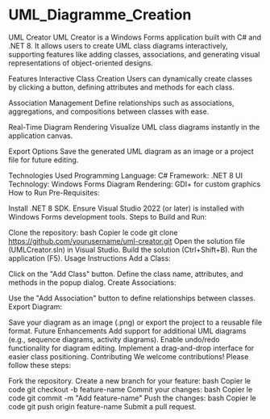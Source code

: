 # UML_Diagramme_Creation
UML Creator
UML Creator is a Windows Forms application built with C# and .NET 8. It allows users to create UML class diagrams interactively, supporting features like adding classes, associations, and generating visual representations of object-oriented designs.

Features
Interactive Class Creation
Users can dynamically create classes by clicking a button, defining attributes and methods for each class.

Association Management
Define relationships such as associations, aggregations, and compositions between classes with ease.

Real-Time Diagram Rendering
Visualize UML class diagrams instantly in the application canvas.

Export Options
Save the generated UML diagram as an image or a project file for future editing.

Technologies Used
Programming Language: C#
Framework: .NET 8
UI Technology: Windows Forms
Diagram Rendering: GDI+ for custom graphics
How to Run
Pre-Requisites:

Install .NET 8 SDK.
Ensure Visual Studio 2022 (or later) is installed with Windows Forms development tools.
Steps to Build and Run:

Clone the repository:
bash
Copier le code
git clone https://github.com/yourusername/uml-creator.git
Open the solution file (UMLCreator.sln) in Visual Studio.
Build the solution (Ctrl+Shift+B).
Run the application (F5).
Usage Instructions
Add a Class:

Click on the "Add Class" button.
Define the class name, attributes, and methods in the popup dialog.
Create Associations:

Use the "Add Association" button to define relationships between classes.
Export Diagram:

Save your diagram as an image (.png) or export the project to a reusable file format.
Future Enhancements
Add support for additional UML diagrams (e.g., sequence diagrams, activity diagrams).
Enable undo/redo functionality for diagram editing.
Implement a drag-and-drop interface for easier class positioning.
Contributing
We welcome contributions! Please follow these steps:

Fork the repository.
Create a new branch for your feature:
bash
Copier le code
git checkout -b feature-name
Commit your changes:
bash
Copier le code
git commit -m "Add feature-name"
Push the changes:
bash
Copier le code
git push origin feature-name
Submit a pull request.
